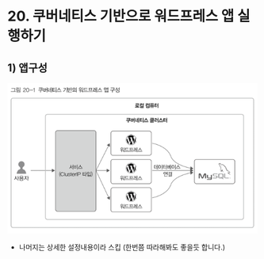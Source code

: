 # 20. 쿠버네티스 기반으로 워드프레스 앱 실행하기 
## 1) 앱구성 
![img.png](img.png)
- 나머지는 상세한 설정내용이라 스킵 (한번쯤 따라해봐도 좋을듯 합니다.)
